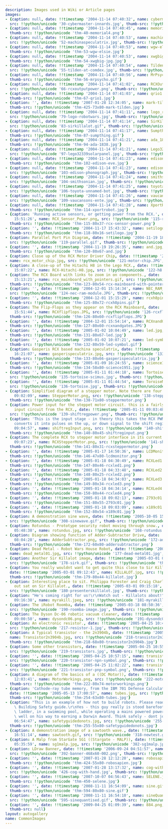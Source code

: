 ```yaml
---
description: Images used in Wiki or Article pages
images:
- {caption: null, date: !!timestamp '2004-11-14 07:40:32', name: cybermaster-innards.jpg,
  src: !!python/unicode '30-cybermaster-innards.jpg', thumb-src: !!python/unicode 'thm-30-cybermaster-innards.jpg'}
- {caption: null, date: !!timestamp '2004-11-14 07:40:45', name: memorial4.png, src: !!python/unicode '40-memorial4.png',
  thumb-src: !!python/unicode 'thm-40-memorial4.png'}
- {caption: null, date: !!timestamp '2004-11-14 07:40:53', name: machinaspeculatrix.jpg,
  src: !!python/unicode '52-machinaspeculatrix.jpg', thumb-src: !!python/unicode 'thm-52-machinaspeculatrix.jpg'}
- {caption: null, date: !!timestamp '2004-11-14 07:40:53', name: wgw-elsie.jpg, src: !!python/unicode '53-wgw-elsie.jpg',
  thumb-src: !!python/unicode 'thm-53-wgw-elsie.jpg'}
- {caption: null, date: !!timestamp '2004-11-14 07:40:53', name: xwgbig.JPG.jpg, src: !!python/unicode '54-xwgbig-jpg.jpg',
  thumb-src: !!python/unicode 'thm-54-xwgbig-jpg.jpg'}
- {caption: null, date: !!timestamp '2004-11-14 07:40:54', name: Tilden_at_comdex.jpg,
  src: !!python/unicode '55-tilden-at-comdex.jpg', thumb-src: !!python/unicode 'thm-55-tilden-at-comdex.jpg'}
- {caption: null, date: !!timestamp '2004-11-14 07:40:56', name: MrPsycho.gif, src: !!python/unicode '56-mrpsycho.gif',
  thumb-src: !!python/unicode 'thm-56-mrpsycho.gif'}
- {caption: null, date: !!timestamp '2004-11-14 07:41:02', name: RCXOutputPower.png,
  src: !!python/unicode '66-rcxoutputpower.png', thumb-src: !!python/unicode 'thm-66-rcxoutputpower.png'}
- {caption: null, date: !!timestamp '2004-11-14 07:41:03', name: qrio1.jpg, src: !!python/unicode '67-qrio1.jpg',
  thumb-src: !!python/unicode 'thm-67-qrio1.jpg'}
- {caption: '', date: !!timestamp '2007-01-28 12:34:05', name: mark-tilden.jpg, src: !!python/unicode '425-mark-tilden.jpg',
  thumb-src: !!python/unicode 'thm-425-73x80-mark-tilden.jpg'}
- {caption: null, date: !!timestamp '2004-11-14 07:41:11', name: logo_robotwars.jpg,
  src: !!python/unicode '79-logo-robotwars.jpg', thumb-src: !!python/unicode 'thm-79-logo-robotwars.jpg'}
- {caption: null, date: !!timestamp '2004-11-14 07:41:14', name: SirKillalot.gif,
  src: !!python/unicode '83-sirkillalot.gif', thumb-src: !!python/unicode 'thm-83-sirkillalot.gif'}
- {caption: null, date: !!timestamp '2004-11-14 07:41:17', name: Sumpthing.gif, src: !!python/unicode '87-sumpthing.gif',
  thumb-src: !!python/unicode 'thm-87-sumpthing.gif'}
- {caption: null, date: !!timestamp '2004-11-14 07:41:21', name: ada_1838.jpg, src: !!python/unicode '94-ada-1838.jpg',
  thumb-src: !!python/unicode 'thm-94-ada-1838.jpg'}
- {caption: null, date: !!timestamp '2004-11-14 07:41:21', name: Lego32339SolarPanel.jpg,
  src: !!python/unicode '97-lego32339solarpanel.jpg', thumb-src: !!python/unicode 'thm-97-lego32339solarpanel.jpg'}
- {caption: null, date: !!timestamp '2004-11-14 07:41:23', name: edison-eve.jpg, src: !!python/unicode '102-edison-eve.jpg',
  thumb-src: !!python/unicode 'thm-102-edison-eve.jpg'}
- {caption: null, date: !!timestamp '2004-11-14 07:41:23', name: edison-phonograph.jpg,
  src: !!python/unicode '103-edison-phonograph.jpg', thumb-src: !!python/unicode 'thm-103-edison-phonograph.jpg'}
- {caption: null, date: !!timestamp '2004-11-14 07:41:24', name: smithsonian.jpg,
  src: !!python/unicode '104-smithsonian.jpg', thumb-src: !!python/unicode 'thm-104-smithsonian.jpg'}
- {caption: null, date: !!timestamp '2004-11-14 07:41:25', name: toyota_unnamed_bot.jpg,
  src: !!python/unicode '106-toyota-unnamed-bot.jpg', thumb-src: !!python/unicode 'thm-106-toyota-unnamed-bot.jpg'}
- {caption: null, date: !!timestamp '2004-11-14 07:41:26', name: vaucansons_ente.jpg,
  src: !!python/unicode '109-vaucansons-ente.jpg', thumb-src: !!python/unicode 'thm-109-vaucansons-ente.jpg'}
- {caption: null, date: !!timestamp '2004-11-14 07:41:28', name: XportRobot.jpg, src: !!python/unicode '114-xportrobot.jpg',
  thumb-src: !!python/unicode 'thm-114-xportrobot.jpg'}
- {caption: 'Running active sensors, or getting power from the RCX.', date: !!timestamp '2004-11-16
    15:51:26', name: RCX_Sensor_Power.png, src: !!python/unicode '115-rcxpower1.png',
  thumb-src: !!python/unicode 'thm-115-80x37-rcx-sensor-power.png'}
- {caption: '', date: !!timestamp '2004-11-17 15:43:32', name: setilogo.jpg, src: !!python/unicode '118-setilogo.jpg',
  thumb-src: !!python/unicode 'thm-118-80x16-setilogo.jpg'}
- {caption: Parallel Port Pin Diagram, date: !!timestamp '2004-11-19 18:34:47', name: parallel.gif,
  src: !!python/unicode '119-parallel.gif', thumb-src: !!python/unicode 'thm-119-80x55-parallel.gif'}
- {caption: '', date: !!timestamp '2004-11-19 19:26:35', name: and.jpg, src: !!python/unicode '120-and.jpg',
  thumb-src: !!python/unicode 'thm-120-80x67-and.jpg'}
- {caption: Close up of the RCX Motor Driver Chip, date: !!timestamp '2004-12-01 15:03:16',
  name: rcx_motor_chip.jpg, src: !!python/unicode '121-motor-chip.JPG', thumb-src: !!python/unicode 'thm-121-80x60-rcx-motor-chip.jpg'}
- {caption: A close-up of the Hitachi H8 in the Lego RCX., date: !!timestamp '2004-12-01
    15:07:22', name: RCX-Hitachi-H8.jpg, src: !!python/unicode '122-h8.JPG', thumb-src: !!python/unicode 'thm-122-80x60-rcx-hitachi-h8.jpg'}
- {caption: The RCX Board with links to zoom in on components., date: !!timestamp '2004-12-01
    15:13:21', name: rcx_mainboard_with_pointers.gif, src: !!python/unicode '123-rcx-mainboard-with-pointers.gif',
  thumb-src: !!python/unicode 'thm-123-80x54-rcx-mainboard-with-pointers.gif'}
- {caption: '', date: !!timestamp '2004-12-01 15:14:34', name: NEC_RAM_Module.JPG,
  src: !!python/unicode '124-nec-ram-module.JPG', thumb-src: !!python/unicode 'thm-124-80x60-nec-ram-module.JPG'}
- {caption: '', date: !!timestamp '2004-12-01 15:15:29', name: rcxh8pins.gif, src: !!python/unicode '125-rcxh8pins.gif',
  thumb-src: !!python/unicode 'thm-125-80x72-rcxh8pins.gif'}
- {caption: The Flip-Flops as they appear on the RCX Mainboard, date: !!timestamp '2004-12-01
    15:51:44', name: RCXflipflops.JPG, src: !!python/unicode '126-rcxflipflops.JPG',
  thumb-src: !!python/unicode 'thm-126-80x60-rcxflipflops.JPG'}
- {caption: '', date: !!timestamp '2004-12-01 15:54:14', name: RCXnandGates.JPG, src: !!python/unicode '127-rcxnandgates.JPG',
  thumb-src: !!python/unicode 'thm-127-80x60-rcxnandgates.JPG'}
- {caption: '', date: !!timestamp '2005-01-02 10:04:49', name: led.jpg, src: !!python/unicode '131-led.jpg',
  thumb-src: !!python/unicode 'thm-131-80x67-led.jpg'}
- {caption: '', date: !!timestamp '2005-01-02 10:07:21', name: led-symbol.gif, src: !!python/unicode '132-led-symbol.gif',
  thumb-src: !!python/unicode 'thm-132-80x59-led-symbol.gif'}
- {caption: Gasperis RCX based machina speculatrix, date: !!timestamp '2005-01-09
    16:21:07', name: gasperispeculatrix.jpg, src: !!python/unicode '133-gasperispeculatrix.jpg',
  thumb-src: !!python/unicode 'thm-133-80x66-gasperispeculatrix.jpg'}
- {caption: '', date: !!timestamp '2005-01-09 16:24:55', name: science1951.jpg, src: !!python/unicode '134-science1951.jpg',
  thumb-src: !!python/unicode 'thm-134-58x80-science1951.jpg'}
- {caption: '', date: !!timestamp '2005-01-11 01:44:18', name: Tortoise_SciMus.jpg,
  src: !!python/unicode '135-tortoise-scimus.jpg', thumb-src: !!python/unicode 'thm-135-80x54-tortoise-scimus.jpg'}
- {caption: '', date: !!timestamp '2005-01-11 01:44:54', name: ToroiseMilleniumDome.jpg,
  src: !!python/unicode '136-tortoise.jpg', thumb-src: !!python/unicode 'thm-136-80x60-toroisemilleniumdome.jpg'}
- {caption: Simplified diagram of a stepper motor. Note there are four coils., date: !!timestamp '2005-01-11
    09:02:09', name: StepperMotor.png, src: !!python/unicode '138-steppermotor.png',
  thumb-src: !!python/unicode 'thm-138-71x80-steppermotor.png'}
- {caption: Power input for the steppet motor circuit. this is a fairly standard power
    input circuit from the RCX., date: !!timestamp '2005-01-11 09:03:48', name: ShiftregPower.png,
  src: !!python/unicode '139-shiftregpower.png', thumb-src: !!python/unicode 'thm-139-80x34-shiftregpower.png'}
- {caption: 'This is the input stage - in theory this takes the RCX PWM output, and
    converts it into pulses on the up, or down signal to the shift register.', date: !!timestamp '2005-01-11
    09:04:57', name: shiftregInput.png, src: !!python/unicode '140-shiftreginput.png',
  thumb-src: !!python/unicode 'thm-140-80x45-shiftreginput.png'}
- {caption: The complete RCX to stepper motor interface in its current form., date: !!timestamp '2005-01-11
    09:07:23', name: RCXStepperMotor.png, src: !!python/unicode '141-shiftregall.png',
  thumb-src: !!python/unicode 'thm-141-80x31-rcxsteppermotor.png'}
- {caption: '', date: !!timestamp '2005-01-17 14:50:36', name: LCDMonitor.png, src: !!python/unicode '146-lcdmonitor.png',
  thumb-src: !!python/unicode 'thm-146-47x80-lcdmonitor.png'}
- {caption: '', date: !!timestamp '2005-01-18 04:30:49', name: RCXLed1.png, src: !!python/unicode '147-rcxled1.png',
  thumb-src: !!python/unicode 'thm-147-80x46-rcxled1.png'}
- {caption: '', date: !!timestamp '2005-01-18 04:33:48', name: RCXLed2.png, src: !!python/unicode '148-rcxled2.png',
  thumb-src: !!python/unicode 'thm-148-80x25-rcxled2.png'}
- {caption: '', date: !!timestamp '2005-01-18 04:34:03', name: RCXLed3.png, src: !!python/unicode '149-rcxled3.png',
  thumb-src: !!python/unicode 'thm-149-80x34-rcxled3.png'}
- {caption: '', date: !!timestamp '2005-01-18 04:34:14', name: RCXLed4.png, src: !!python/unicode '150-rcxled4.png',
  thumb-src: !!python/unicode 'thm-150-80x44-rcxled4.png'}
- {caption: '', date: !!timestamp '2005-01-18 09:02:13', name: 2793c01.jpg, src: !!python/unicode '151-2793c01.jpg',
  thumb-src: !!python/unicode 'thm-151-80x55-2793c01.jpg'}
- {caption: '', date: !!timestamp '2005-01-18 09:03:09', name: x189c01.jpg, src: !!python/unicode '152-x189c01.jpg',
  thumb-src: !!python/unicode 'thm-152-80x54-x189c01.jpg'}
- {caption: A demonstration sine wave, date: !!timestamp '2005-10-05 15:12:58', name: sinewave.gif,
  src: !!python/unicode '308-sinewave.gif', thumb-src: !!python/unicode 'thm-308-80x40-sinewave.gif'}
- {caption: Rotundus - Prototype security robot moving through snow., date: !!timestamp '2005-02-01
    05:48:38', name: rotundus.jpg, src: !!python/unicode '168-rotundus.jpg', thumb-src: !!python/unicode 'thm-168-80x57-rotundus.jpg'}
- {caption: Diagram showing function of Adder-Subtractor Drive, date: !!timestamp '2005-02-14
    08:04:28', name: AdderSubtractor.png, src: !!python/unicode '172-addersubtractor.png',
  thumb-src: !!python/unicode 'thm-172-60x80-addersubtractor.png'}
- {caption: Dead Metal - Robot Wars House Robot, date: !!timestamp '2005-03-01 09:06:32',
  name: dead_metal01.jpg, src: !!python/unicode '177-dead-metal01.jpg', thumb-src: !!python/unicode 'thm-177-80x65-dead-metal01.jpg'}
- {caption: Another Sir Killalot image, date: !!timestamp '2005-03-01 09:11:03', name: sirk.gif,
  src: !!python/unicode '178-sirk.gif', thumb-src: !!python/unicode 'thm-178-80x60-sirk.gif'}
- {caption: You really wouldnt want to get quite this close to Sir Killalot! Ouch,
  date: !!timestamp '2005-03-01 09:12:43', name: KILLALOT.jpg, src: !!python/unicode '179-killalot.jpg',
  thumb-src: !!python/unicode 'thm-179-80x44-killalot.jpg'}
- {caption: Interesting place to sit. Philippa Forester and Craig Charles take time
    out sat on Sir Killalot., date: !!timestamp '2005-03-01 09:15:18', name: presentersKillalot.jpg,
  src: !!python/unicode '180-presenterskillalot.jpg', thumb-src: !!python/unicode 'thm-180-55x80-presenterskillalot.jpg'}
- {caption: "He's coming right for us!\r\nWatch out - Killalots about!", date: !!timestamp '2005-03-01
    09:16:38', name: myrakill.jpeg, src: !!python/unicode '181-myrakill.jpeg', thumb-src: !!python/unicode 'thm-181-56x80-myrakill.jpeg'}
- {caption: The iRobot Roomba, date: !!timestamp '2005-03-18 08:50:36', name: roomba_image.jpg,
  src: !!python/unicode '190-roomba-image.jpg', thumb-src: !!python/unicode 'thm-190-80x80-roomba-image.jpg'}
- {caption: The Dyson Dc-06 robotic vacuum cleaner, date: !!timestamp '2005-03-18
    09:00:50', name: dysondc06.png, src: !!python/unicode '191-dysondc06.png', thumb-src: !!python/unicode 'thm-191-80x71-dysondc06.png'}
- {caption: An electronic resistor., date: !!timestamp '2005-04-25 10:45:45', name: 'resistor[1].jpg',
  src: !!python/unicode '217-resistor-1.jpg', thumb-src: !!python/unicode 'thm-217-80x40-resistor-1.jpg'}
- {caption: A Typical transistor - the 2n3904b, date: !!timestamp '2005-04-25 10:53:47',
  name: Transistor2n3904b.jpg, src: !!python/unicode '218-transistor2n3904b.jpg',
  thumb-src: !!python/unicode 'thm-218-68x80-transistor2n3904b.jpg'}
- {caption: Some other transistors, date: !!timestamp '2005-04-25 10:55:43', name: transistors.jpg,
  src: !!python/unicode '219-transistors.jpg', thumb-src: !!python/unicode 'thm-219-80x80-transistors.jpg'}
- {caption: '', date: !!timestamp '2005-04-25 10:57:15', name: transistor_npn_symbol.png,
  src: !!python/unicode '220-transistor-npn-symbol.png', thumb-src: !!python/unicode 'thm-220-80x80-transistor-npn-symbol.png'}
- {caption: '', date: !!timestamp '2005-04-25 11:02:22', name: transistor_pnp_symbol.png,
  src: !!python/unicode '221-transistor-pnp-symbol.png', thumb-src: !!python/unicode 'thm-221-80x80-transistor-pnp-symbol.png'}
- {caption: A diagram of the basics of a ((DC Motor)), date: !!timestamp '2005-04-27
    12:03:41', name: MotorWorkings.png, src: !!python/unicode '222-motorworkings.png',
  thumb-src: !!python/unicode 'thm-222-80x74-motorworkings.png'}
- {caption: 'Cathode-ray tube memory, from the IBM 701 Defense Calculator, 1952.',
  date: !!timestamp '2005-05-13 17:00:57', name: tubes.jpg, src: !!python/unicode '254-tubes.jpg',
  thumb-src: !!python/unicode 'thm-254-63x80-tubes.jpg'}
- {caption: "This is an example of how not to build robots. Please read the Robot\
    \ Building Safety guide.\r\nYes - this guy really is stood barefoot, on a metal\
    \ ladder, in a swimming pool, while operating a mains powered power-tool. He is\
    \ well on his way to earning a Darwin Award. Think safely - dont join him.", date: !!timestamp '2005-05-25
    06:54:47', name: safetyguidedonots.jpg, src: !!python/unicode '255-safetyguidedonots.jpg',
  thumb-src: !!python/unicode 'thm-255-55x80-safetyguidedonots.jpg'}
- {caption: A demonstration image of a sawtooth wave., date: !!timestamp '2005-10-07
    16:51:14', name: sawtooth.gif, src: !!python/unicode '318-newtest.gif', thumb-src: !!python/unicode 'thm-318-80x40-sawtooth.gif'}
- {caption: A Malp from StarGate SG1 ((Stargate - MALP)), date: !!timestamp '2006-07-07
    05:35:59', name: sg1malp.jpg, src: !!python/unicode '382-sg1malp.jpg', thumb-src: !!python/unicode 'thm-382-80x62-sg1malp.jpg'}
- {caption: LDraw Banner, date: !!timestamp '2006-09-24 04:51:57', name: LDrawBanner468x60.png,
  src: !!python/unicode '392-banner-468x60-002.png', thumb-src: !!python/unicode 'thm-392-80x10-ldrawbanner468x60.png'}
- {caption: '', date: !!timestamp '2007-01-28 12:12:20', name: robosapien.jpg, src: !!python/unicode '424-robosapien.jpg',
  thumb-src: !!python/unicode 'thm-424-55x80-robosapien.jpg'}
- {caption: '', date: !!timestamp '2007-01-28 13:17:32', name: cog-with-hand.jpg,
  src: !!python/unicode '426-cog-with-hand.jpg', thumb-src: !!python/unicode 'thm-426-73x80-cog-with-hand.jpg'}
- {caption: '', date: !!timestamp '2007-10-07 04:56:43', name: SELENE.jpg, src: !!python/unicode '450-selene.jpg',
  thumb-src: !!python/unicode 'thm-450-selene.jpg'}
- {caption: '', date: !!timestamp '2008-11-11 16:54:09', name: sine.gif, src: !!python/unicode '594-sine.gif',
  thumb-src: !!python/unicode 'thm-594-80x80-sine.gif'}
- {caption: '', date: !!timestamp '2008-11-11 16:54:10', name: sineQuantised.gif,
  src: !!python/unicode '595-sinequantised.gif', thumb-src: !!python/unicode 'thm-595-80x80-sinequantised.gif'}
- {caption: '', date: !!timestamp '2009-04-25 01:09:39', name: 884.png, src: !!python/unicode '608-884.png',
  thumb-src: null}
layout: autogallery
name: CommonImages
---
```


